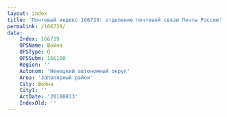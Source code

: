 ```yaml
---
layout: index
title: 'Почтовый индекс 166739: отделение почтовой связи Почты России'
permalink: /166739/
data:
    Index: 166739
    OPSName: Шойна
    OPSType: О
    OPSSubm: 166100
    Region: ''
    Autonom: 'Ненецкий автономный округ'
    Area: 'Заполярный район'
    City: Шойна
    City1: ''
    ActDate: '20180813'
    IndexOld: ''
---
```

